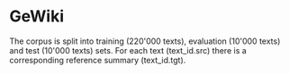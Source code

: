 # GeWiki
The corpus is split into training (220'000 texts), evaluation (10'000 texts) and test (10'000 texts) sets.
For each text (text_id.src) there is a corresponding reference summary (text_id.tgt).